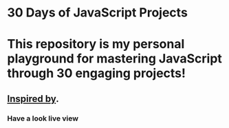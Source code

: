 # 30 Days of JavaScript Projects
# This repository is my personal playground for mastering JavaScript through 30 engaging projects!
## [Inspired by](https://javascript30.com/).
### Have a look live view 
> [!Day -1]:https://javascript-day-1-drum-kit.netlify.app/


 
